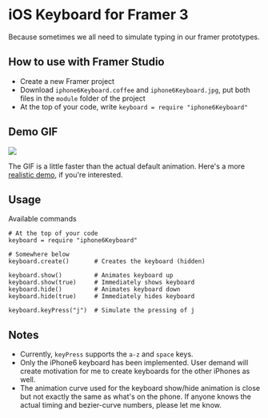 # iOS Keyboard for Framer 3
Because sometimes we all need to simulate typing in our framer prototypes.

## How to use with Framer Studio

* Create a new Framer project
* Download `iphone6Keyboard.coffee` and `iphone6Keyboard.jpg`, put both files in the `module` folder of the project
* At the top of your code, write `keyboard = require "iphone6Keyboard"`

## Demo GIF

![](https://github.com/supsupmo/ios-keyboard-for-framer/blob/master/demo/iPhone6.gif)

The GIF is a little faster than the actual default animation. Here's a more [realistic demo](https://github.com/supsupmo/ios-keyboard-for-framer/blob/master/demo/iPhone6.mov?raw=true), if you're interested.

## Usage

Available commands

```
# At the top of your code
keyboard = require "iphone6Keyboard"

# Somewhere below
keyboard.create()       # Creates the keyboard (hidden)

keyboard.show()         # Animates keyboard up
keyboard.show(true)     # Immediately shows keyboard
keyboard.hide()         # Animates keyboard down
keyboard.hide(true)     # Immediately hides keyboard

keyboard.keyPress("j")  # Simulate the pressing of j
```

## Notes

* Currently, `keyPress` supports the `a-z` and `space` keys.
* Only the iPhone6 keyboard has been implemented. User demand will create motivation for me to create keyboards for the other iPhones as well.
* The animation curve used for the keyboard show/hide animation is close but not exactly the same as what's on the phone. If anyone knows the actual timing and bezier-curve numbers, please let me know.
